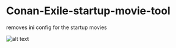 # Conan-Exile-startup-movie-tool
removes ini config for the startup movies

![alt text](http://puu.sh/tWatP/ddd6040fa3.png)
